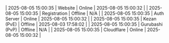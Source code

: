 | 2025-08-05 15:00:35 | Website | Online | 2025-08-05 15:00:32 |
| 2025-08-05 15:00:35 | Registration | Offline | N/A |
| 2025-08-05 15:00:35 | Auth Server | Online | 2025-08-05 15:00:32 |
| 2025-08-05 15:00:35 | Kezan (PvE) | Offline | 2025-08-03 17:58:02 |
| 2025-08-05 15:00:35 | Gurubashi (PvP) | Offline | N/A |
| 2025-08-05 15:00:35 | Cloudflare | Online | 2025-08-05 15:00:32 |
